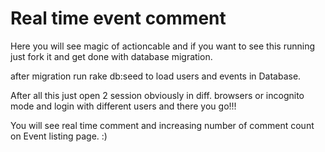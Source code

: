 # Real time event comment

Here you will see magic of actioncable and if you want to see this running just fork it and get done with database migration.

after migration run rake db:seed to load users and events in Database.

After all this just open 2 session obviously in diff. browsers or incognito mode and login with different users and there you go!!!


You will see real time comment and increasing number of comment count on Event listing page. :)
